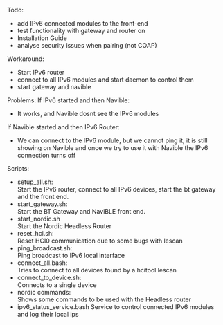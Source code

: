 
Todo:
- add IPv6 connected modules to the front-end 
- test functionality with gateway and router on 
- Installation Guide
- analyse security issues when pairing (not COAP)

Workaround: 
- Start IPv6 router
- connect to all IPv6 modules and start daemon to control them
- start gateway and navible

Problems:
If IPv6 started and then Navible:
- It works, and Navible dosnt see the IPv6 modules

If Navible started and then IPv6 Router: 
- We can connect to the IPv6 module, but we cannot ping it, it is still showing on Navible
and once we try to use it with Navible the IPv6 connection turns off

Scripts:
- setup_all.sh:<br>
	Start the IPv6 router, connect to all IPv6 devices, start the bt gateway and the front end. 
- start_gateway.sh:<br>
	Start the BT Gateway and NaviBLE front end. 
- start_nordic.sh<br>
	Start the Nordic Headless Router
- reset_hci.sh:<br>
	Reset HCI0 communication due to some bugs with lescan
- ping_broadcast.sh:<br>
	Ping broadcast to IPv6 local interface
- connect_all.bash:<br>
	Tries to connect to all devices found by a hcitool lescan
- connect_to_device.sh:<br>
	Connects to a single device
- nordic commands:<br>
	Shows some commands to be used with the Headless router
- ipv6_status_service.bash
	Service to control connected IPv6 modules and log their local ips
